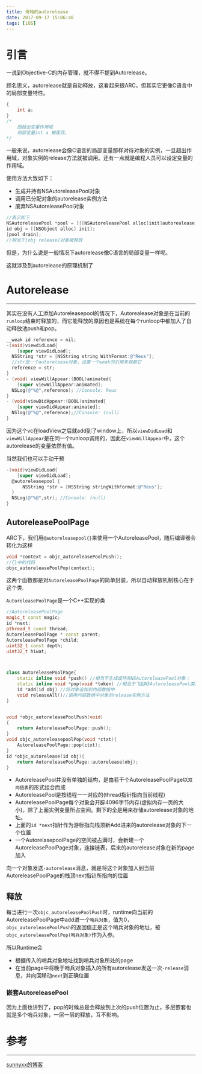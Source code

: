```yaml
---
title: 奇特的autorelease
date: 2017-09-17 15:06:48
tags: [iOS]
---
```


# 引言

一说到Objective-C的内存管理，就不得不提到Autorelease。

顾名思义，autorelease就是自动释放，这看起来很ARC，但其实它更像C语言中的局部变量特性。

```c
{
    int a;
}
/*
	因超出变量作用域
	局部变量int a 被废弃。
*/
```

一般来说，autorelease会像C语言的局部变量那样对待对象的实例，一旦超出作用域，对象实例的release方法就被调用。还有一点就是编程人员可以设定变量的作用域。

使用方法大致如下：

* 生成并持有NSAutoreleasePool对象
* 调用已分配对象的autorelease实例方法
* 废弃NSAutoreleasePool对象

```objective-c
//表示如下
NSAutoreleasePool *pool = [[[NSAutoreleasePool alloc]init]autorealease];
id obj = [[NSObject alloc] init];
[pool drain];
//相当于[obj release]对象被释放
```

但是，为什么说是一般情况下autorelease像C语言的局部变量一样呢。

这就涉及到autorelease的原理机制了

# Autorelease

---

其实在没有人工添加Autoreleasepool的情况下，Autorealease对象是在当前的`runloop`结束时释放的，而它能释放的原因也是系统在每个runloop中都加入了自动释放池push和pop。

```objective-c
__weak id reference = nil;
-(void)viewdidLoad{
    [super viewDidLoad];
  NSString *str = [NSString string WithFormat:@"Reus"];
  //str是一个autorelease对象，设置一个weak的引用来观察它
  reference = str;
}
- (void) viewWillAppear:(BOOL)animated{
    [super viewWillAppear:animated];
  NSLog(@"%@",reference); //Console: Reus
}
- (void)viewDidAppear:(BOOL)animated{
    [super viewDidAppear:animated];
  NSlog(@"%@",reference);//Console: (null)
}
```

因为这个vc在loadView之后就add到了window上，所以`viewDidLoad`和`viewWillAppear`是在同一个runloop调用的，因此在`viewWillAppear`中，这个autorelease的变量依然有值。

当然我们也可以手动干预

```objective-c
-(void)viewDidLoad{
    [super viewDidLoad];
  @autoreleasepool {
      NSString *str = [NSString stringWithFormat:@"Reus"];
  }
  NSLog(@"%@",str); //Console: (null)
}
```

## AutoreleasePoolPage

ARC下，我们用`@autoreleasepool{}`来使用一个AutoreleasePool，随后编译器会转化为这样

```objective-c
void *context = objc_autoreleasePoolPush();
//{}中的代码
objc_autoreleasePoolPop(context);
```

这两个函数都是对`AutoreleasePoolPage`的简单封装，所以自动释放机制核心在于这个类.

`AutoreleasePoolPage`是一个C++实现的类

```c++
//AutoreleasePoolPage
magic_t const magic;
id *next;
pthread_t const thread;
AutoreleasePoolPage * const parent;
AutoreleasePoolPage *child;
uint32_t const depth;
uint32_t hiwat;



class AutoreleasePoolPage{
	static inline void *push() //相当于生成或持有NSAutoreleasePool对象；
	static inline void *pop(void *token) //相当于飞起NSAutoreleasePool类对象
	id *add(id obj) //将对象追加到内部数组中
    void releaseAll()//调用内部数组中对象的release实例方法
}


void *objc_autoreleasePoolPush(void)
{
    return AutoreleasePoolPage::push();
}
void objc_autoreleasepoolPop(void *ctxt){
    AutoreleasePoolPage::pop(ctxt);
}
id *objc_autorelease(id obj){
    return AutoreleasePoolPage::autorelease(obj);
}

```

* AutoreleasePool并没有单独的结构，是由若干个AutoreleasePoolPage以`双向链表`的形式组合而成
* AutoreleasePool是按线程一一对应的(thread指针指向当前线程)
* AutoreleasePoolPage每个对象会开辟4096字节内存(虚拟内存一页的大小)，除了上面实例变量所占空间。剩下的全是用来存储autorelease对象的地址。
* 上面的`id *next`指针作为游标指向栈顶新Add进来的autorelease对象的下一个位置
* 一个AutorelasepoolPage的空间被占满时，会新建一个AutoreleasePoolPage对象，连接链表，后来的autorelease对象在新的page加入

向一个对象发送`-autorelease`消息，就是将这个对象加入到当前AutoreleasePoolPage的栈顶next指针所指向的位置

## 释放

每当进行一次`objc_autoreleasePoolPush`时，runtime向当前的AutoreleasePoolPage中add进一个`哨兵对象`，值为0，`objc_autoreleasePoolPush`的返回值正是这个哨兵对象的地址，被`objc_autoreleasePoolPop(哨兵对象)`作为入参。

所以Runtime会

* 根据传入的哨兵对象地址找到哨兵对象所处的page
* 在当前page中将晚于哨兵对象插入的所有autorelease发送一次`-release`消息，并向回移动`next`到正确位置

### 嵌套AutoreleasePool

因为上面也讲到了，pop的时候总是会释放到上次的push位置为止，多层嵌套也就是多个哨兵对象，一层一层的释放，互不影响。



# 参考

---

[sunnyxx的博客](http://blog.sunnyxx.com)

